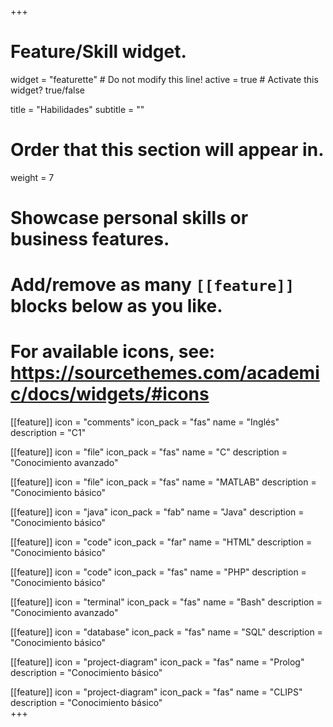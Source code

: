 +++
# Feature/Skill widget.
widget = "featurette"  # Do not modify this line!
active = true  # Activate this widget? true/false

title = "Habilidades"
subtitle = ""

# Order that this section will appear in.
weight = 7

# Showcase personal skills or business features.
#
# Add/remove as many `[[feature]]` blocks below as you like.
#
# For available icons, see: https://sourcethemes.com/academic/docs/widgets/#icons

[[feature]]
  icon = "comments"
  icon_pack = "fas"
  name = "Inglés"
  description = "C1"

[[feature]]
  icon = "file"
  icon_pack = "fas"
  name = "C"
  description = "Conocimiento avanzado"

[[feature]]
  icon = "file"
  icon_pack = "fas"
  name = "MATLAB"
  description = "Conocimiento básico"

[[feature]]
  icon = "java"
  icon_pack = "fab"
  name = "Java"
  description = "Conocimiento básico"  

[[feature]]
  icon = "code"
  icon_pack = "far"
  name = "HTML"
  description = "Conocimiento básico"

[[feature]]
  icon = "code"
  icon_pack = "fas"
  name = "PHP"
  description = "Conocimiento básico"

  [[feature]]
    icon = "terminal"
    icon_pack = "fas"
    name = "Bash"
    description = "Conocimiento avanzado"

  [[feature]]
    icon = "database"
    icon_pack = "fas"
    name = "SQL"
    description = "Conocimiento básico"  

  [[feature]]
    icon = "project-diagram"
    icon_pack = "fas"
    name = "Prolog"
    description = "Conocimiento básico"  

  [[feature]]
    icon = "project-diagram"
    icon_pack = "fas"
    name = "CLIPS"
    description = "Conocimiento básico"  
+++
